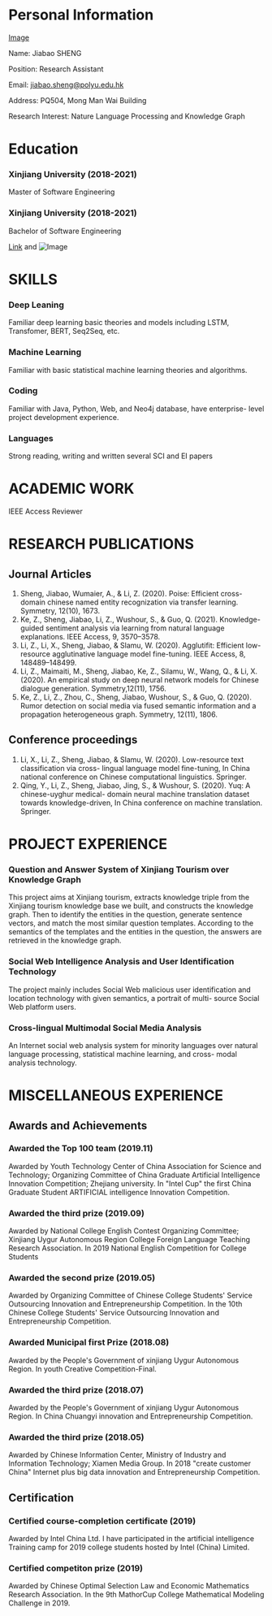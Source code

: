 # Personal Information
[Image](//jiabao_sheng.JPG)

Name: Jiabao SHENG

Position: Research Assistant

Email: jiabao.sheng@polyu.edu.hk

Address: PQ504, Mong Man Wai Building

Research Interest: Nature Language Processing and Knowledge Graph

# Education

### Xinjiang University                                (2018-2021)

Master of Software Engineering

### Xinjiang University                                (2018-2021)

Bachelor of Software Engineering




[Link](url) and ![Image](src)


# SKILLS

### Deep Leaning 
Familiar deep learning basic theories and models including LSTM, Transfomer, BERT, Seq2Seq, etc.

### Machine Learning
Familiar with basic statistical machine learning theories and algorithms.

### Coding
Familiar with Java, Python, Web, and Neo4j database, have enterprise- level project development experience.

### Languages
Strong reading, writing and written several SCI and EI papers



# ACADEMIC WORK

IEEE Access Reviewer




# RESEARCH PUBLICATIONS
## Journal Articles

1. Sheng, Jiabao, Wumaier, A., & Li, Z. (2020). Poise: Efficient cross-domain chinese named entity recognization via transfer learning. Symmetry, 12(10), 1673.
2. Ke, Z., Sheng, Jiabao, Li, Z., Wushour, S., & Guo, Q. (2021). Knowledge-guided sentiment analysis via learning from natural language explanations. IEEE Access, 9, 3570–3578. 
3. Li, Z., Li, X., Sheng, Jiabao, & Slamu, W. (2020). Agglutifit: Efficient low-resource agglutinative language model fine-tuning. IEEE Access, 8, 148489–148499.
4. Li, Z., Maimaiti, M., Sheng, Jiabao, Ke, Z., Silamu, W., Wang, Q., & Li, X. (2020). An empirical study on deep neural network models for Chinese dialogue generation. Symmetry,12(11), 1756.
5. Ke, Z., Li, Z., Zhou, C., Sheng, Jiabao, Wushour, S., & Guo, Q. (2020). Rumor detection on social media via fused semantic information and a propagation heterogeneous graph. Symmetry, 12(11), 1806.

## Conference proceedings

1. Li, X., Li, Z., Sheng, Jiabao, & Slamu, W. (2020). Low-resource text classification via cross- lingual language model fine-tuning, In China national conference on Chinese computational linguistics. Springer.
2. Qing, Y., Li, Z., Sheng, Jiabao, Jing, S., & Wushour, S. (2020). Yuq: A chinese-uyghur medical- domain neural machine translation dataset towards knowledge-driven, In China conference on machine translation. Springer.


# PROJECT EXPERIENCE

### Question and Answer System of Xinjiang Tourism over Knowledge Graph
This project aims at Xinjiang tourism, extracts knowledge triple from the Xinjiang tourism knowledge base we built, and constructs the
knowledge graph. Then to identify the entities in the question, generate sentence vectors, and match the most similar question templates. According to the semantics of the templates and the entities in the question, the answers are retrieved in the knowledge graph.

### Social Web Intelligence Analysis and User Identification Technology
The project mainly includes Social Web malicious user identification and location technology with given semantics, a portrait of multi- source Social Web platform users.

### Cross-lingual Multimodal Social Media Analysis
An Internet social web analysis system for minority languages over natural language processing, statistical machine learning, and cross- modal analysis technology.



# MISCELLANEOUS EXPERIENCE
## Awards and Achievements

### Awarded the Top 100 team                                (2019.11)
Awarded by Youth Technology Center of China Association for Science and Technology; Organizing Committee of China Graduate Artificial Intelligence Innovation Competition; Zhejiang university.
In "Intel Cup" the first China Graduate Student ARTIFICIAL intelligence Innovation Competition.

### Awarded the third prize                                 (2019.09)
Awarded by National College English Contest Organizing Committee; Xinjiang Uygur Autonomous Region College Foreign Language Teaching Research Association.
In 2019 National English Competition for College Students

### Awarded the second prize                                (2019.05)
Awarded by Organizing Committee of Chinese College Students' Service Outsourcing Innovation and Entrepreneurship Competition.
In the 10th Chinese College Students' Service Outsourcing Innovation and Entrepreneurship Competition.

### Awarded Municipal first Prize                           (2018.08)
Awarded by the People's Government of xinjiang Uygur Autonomous Region.
In youth Creative Competition-Final.

### Awarded the third prize                                 (2018.07)
Awarded by the People's Government of xinjiang Uygur Autonomous Region.
In China Chuangyi innovation and Entrepreneurship Competition.

### Awarded the third prize                                 (2018.05)
Awarded by Chinese Information Center, Ministry of Industry and Information Technology; Xiamen Media Group.
In 2018 "create customer China" Internet plus big data innovation and Entrepreneurship Competition.


## Certification

### Certified course-completion certificate                   (2019)
Awarded by Intel China Ltd.
I have participated in the artificial intelligence Training camp for 2019 college students hosted by Intel (China) Limited.

### Certified competiton prize                                (2019)
Awarded by Chinese Optimal Selection Law and Economic Mathematics Research Association.
In the 9th MathorCup College Mathematical Modeling Challenge in 2019.










